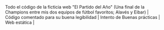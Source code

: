 Todo el código de la ficticia web "El Partido del Año" (Una final de la Champions entre mis dos equipos de fútbol favoritos; Alavés y Eibar) |
 Código comentado para su buena legibilidad |
 Intento de Buenas prácticas |
 Web estática |

